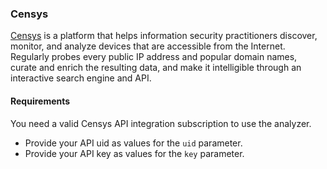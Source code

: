 ### Censys
[Censys](https://censys.io/) is a platform that helps information security practitioners discover, monitor, and analyze devices that are accessible from the Internet. Regularly probes every public IP address and popular domain names, curate and enrich the resulting data, and make it intelligible through an interactive search engine and API.

#### Requirements
You need a valid Censys API integration subscription to use the analyzer.

- Provide your API uid as values for the `uid` parameter.
- Provide your API key as values for the `key` parameter.
